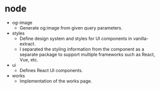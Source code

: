 # node

- og-image
  - Generate og:image from given query parameters.
- styles
  - Define design system and styles for UI components in vanilla-extract.
  - I separated the styling information from the component as a separate package to support multiple frameworks such as React, Vue, etc.
- ui
  - Defines React UI components.
- works
  - Implementation of the works page.
